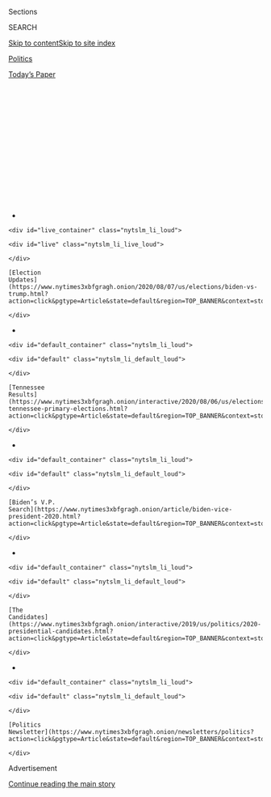 <div id="app">

<div>

<div>

<div>

<div class="NYTAppHideMasthead css-1q2w90k e1suatyy0">

<div class="section css-ui9rw0 e1suatyy2">

<div class="css-eph4ug er09x8g0">

<div class="css-6n7j50">

</div>

<span class="css-1dv1kvn">Sections</span>

<div class="css-10488qs">

<span class="css-1dv1kvn">SEARCH</span>

</div>

[Skip to content](#site-content)[Skip to site
index](#site-index)

</div>

<div id="masthead-section-label" class="css-1wr3we4 eaxe0e00">

[Politics](https://www.nytimes3xbfgragh.onion/section/politics)

</div>

<div class="css-10698na e1huz5gh0">

</div>

</div>

<div id="masthead-bar-one" class="section hasLinks css-15hmgas e1csuq9d3">

<div class="css-uqyvli e1csuq9d0">

</div>

<div class="css-1uqjmks e1csuq9d1">

</div>

<div class="css-9e9ivx">

[](https://myaccount.nytimes3xbfgragh.onion/auth/login?response_type=cookie&client_id=vi)

</div>

<div class="css-1bvtpon e1csuq9d2">

[Today’s
Paper](https://www.nytimes3xbfgragh.onion/section/todayspaper)

</div>

</div>

</div>

</div>

<div data-aria-hidden="false">

<div id="site-content" data-role="main">

<div>

<div class="css-1aor85t" style="opacity:0.000000001;z-index:-1;visibility:hidden">

<div class="css-1hqnpie">

<div class="css-epjblv">

<span class="css-17xtcya">[Politics](/section/politics)</span><span class="css-x15j1o">|</span><span class="css-fwqvlz">Russia
Continues Interfering in Election to Try to Help Trump, U.S.
Intelligence
Says</span>

</div>

<div class="css-k008qs">

<div class="css-1iwv8en">

<span class="css-18z7m18"></span>

<div>

</div>

</div>

<span class="css-1n6z4y">https://nyti.ms/2PA1EJ6</span>

<div class="css-1705lsu">

<div class="css-4xjgmj">

<div class="css-4skfbu" data-role="toolbar" data-aria-label="Social Media Share buttons, Save button, and Comments Panel with current comment count" data-testid="share-tools">

  - 
  - 
  - 
  - 
    
    <div class="css-6n7j50">
    
    </div>

  - 

</div>

</div>

</div>

</div>

</div>

</div>

<div id="NYT_TOP_BANNER_REGION" class="css-13pd83m">

<div>

<div id="styln-elections-notifications-menu" class="section interactive-content interactive-size-medium css-1edisqu">

<div class="css-17ih8de interactive-body">

<div class="nytslm_innerContainer" data-aria-live="polite">

<div class="nytslm_title">

</div>

  - 
    
    <div id="live_container" class="nytslm_li_loud">
    
    <div id="live" class="nytslm_li_live_loud">
    
    </div>
    
    [Election
    Updates](https://www.nytimes3xbfgragh.onion/2020/08/07/us/elections/biden-vs-trump.html?action=click&pgtype=Article&state=default&region=TOP_BANNER&context=storylines_menu)
    
    </div>

  - 
    
    <div id="default_container" class="nytslm_li_loud">
    
    <div id="default" class="nytslm_li_default_loud">
    
    </div>
    
    [Tennessee
    Results](https://www.nytimes3xbfgragh.onion/interactive/2020/08/06/us/elections/results-tennessee-primary-elections.html?action=click&pgtype=Article&state=default&region=TOP_BANNER&context=storylines_menu)
    
    </div>

  - 
    
    <div id="default_container" class="nytslm_li_loud">
    
    <div id="default" class="nytslm_li_default_loud">
    
    </div>
    
    [Biden’s V.P.
    Search](https://www.nytimes3xbfgragh.onion/article/biden-vice-president-2020.html?action=click&pgtype=Article&state=default&region=TOP_BANNER&context=storylines_menu)
    
    </div>

  - 
    
    <div id="default_container" class="nytslm_li_loud">
    
    <div id="default" class="nytslm_li_default_loud">
    
    </div>
    
    [The
    Candidates](https://www.nytimes3xbfgragh.onion/interactive/2019/us/politics/2020-presidential-candidates.html?action=click&pgtype=Article&state=default&region=TOP_BANNER&context=storylines_menu)
    
    </div>

  - 
    
    <div id="default_container" class="nytslm_li_loud">
    
    <div id="default" class="nytslm_li_default_loud">
    
    </div>
    
    [Politics
    Newsletter](https://www.nytimes3xbfgragh.onion/newsletters/politics?action=click&pgtype=Article&state=default&region=TOP_BANNER&context=storylines_menu)
    
    </div>

</div>

</div>

</div>

</div>

</div>

<div id="top-wrapper" class="css-1sy8kpn">

<div id="top-slug" class="css-l9onyx">

Advertisement

</div>

[Continue reading the main
story](#after-top)

<div class="ad top-wrapper" style="text-align:center;height:100%;display:block;min-height:250px">

<div id="top" class="place-ad" data-position="top" data-size-key="top">

</div>

</div>

<div id="after-top">

</div>

</div>

<div>

<div id="sponsor-wrapper" class="css-1hyfx7x">

<div id="sponsor-slug" class="css-19vbshk">

Supported by

</div>

[Continue reading the main
story](#after-sponsor)

<div id="sponsor" class="ad sponsor-wrapper" style="text-align:center;height:100%;display:block">

</div>

<div id="after-sponsor">

</div>

</div>

<div class="css-186x18t">

</div>

<div class="css-1vkm6nb ehdk2mb0">

# Russia Continues Interfering in Election to Try to Help Trump, U.S. Intelligence Says

</div>

But a new assessment says China would prefer to see the president
defeated, though it is not clear Beijing is doing much to meddle in the
2020 campaign to help Joseph R. Biden Jr.

<div class="css-79elbk" data-testid="photoviewer-wrapper">

<div class="css-z3e15g" data-testid="photoviewer-wrapper-hidden">

</div>

<div class="css-1a48zt4 ehw59r15" data-testid="photoviewer-children">

![<span class="css-16f3y1r e13ogyst0" data-aria-hidden="true">Joseph R.
Biden Jr. last week in Wilmington, Del. A new intelligence assessment
said Russia continues to interfere in the election on President Trump’s
behalf, while China prefers Mr.
Biden.</span><span class="css-cnj6d5 e1z0qqy90" itemprop="copyrightHolder"><span class="css-1ly73wi e1tej78p0">Credit...</span><span><span>Michelle
V. Agins/The New York
Times</span></span></span>](https://static01.graylady3jvrrxbe.onion/images/2020/08/09/us/politics/09DC-INTEL/merlin_175047585_bb745441-bc29-4907-be99-56a1b4493a5d-articleLarge.jpg?quality=75&auto=webp&disable=upscale)

</div>

</div>

<div class="css-18e8msd">

<div class="css-vp77d3 epjyd6m0">

<div class="css-hus3qt ey68jwv0" data-aria-hidden="true">

[![Julian E.
Barnes](https://static01.graylady3jvrrxbe.onion/images/2019/12/13/reader-center/author-julian-barnes/author-julian-barnes-thumbLarge.png
"Julian E. Barnes")](https://www.nytimes3xbfgragh.onion/by/julian-e-barnes)

</div>

<div class="css-1baulvz">

By [<span class="css-1baulvz last-byline" itemprop="name">Julian E.
Barnes</span>](https://www.nytimes3xbfgragh.onion/by/julian-e-barnes)

</div>

</div>

  - 
    
    <div class="css-ld3wwf e16638kd2">
    
    Aug. 7, 2020Updated <span class="css-epvm6">7:39 p.m.
    ET</span>
    
    </div>

  - 
    
    <div class="css-4xjgmj">
    
    <div class="css-pvvomx" data-role="toolbar" data-aria-label="Social Media Share buttons, Save button, and Comments Panel with current comment count" data-testid="share-tools">
    
      - 
      - 
      - 
      - 
        
        <div class="css-6n7j50">
        
        </div>
    
      - 
    
    </div>
    
    </div>

</div>

</div>

<div class="section meteredContent css-1r7ky0e" name="articleBody" itemprop="articleBody">

<div class="css-1fanzo5 StoryBodyCompanionColumn">

<div class="css-53u6y8">

WASHINGTON — Russia is using a range of techniques to denigrate Joseph
R. Biden Jr., American intelligence officials said Friday in their first
public assessment that Moscow continues to try to interfere in the 2020
campaign to help President Trump.

At the same time, the officials said China preferred that Mr. Trump be
defeated in November and was weighing whether to take more aggressive
action in the election.

But officials briefed on the intelligence said that Russia was the far
graver, and more immediate, threat. While China seeks to gain influence
in American politics, its leaders have not yet decided to wade directly
into the presidential contest, however much they may dislike Mr. Trump,
the officials said.

The assessment, included in a
[statement](https://www.dni.gov/index.php/newsroom/press-releases/item/2139-statement-by-ncsc-director-william-evanina-election-threat-update-for-the-american-public)
released by William R. Evanina, the director of the National
Counterintelligence and Security Center, suggested the intelligence
community was treading carefully, reflecting the political heat
generated by previous findings.

</div>

</div>

<div class="css-1fanzo5 StoryBodyCompanionColumn">

<div class="css-53u6y8">

The White House has objected in the past to conclusions that Moscow is
working to help Mr. Trump, and Democrats on Capitol Hill have expressed
growing concern that the intelligence agencies are not being forthright
enough about Russia’s preference for him and that the agencies are
introducing China’s anti-Trump stance to balance the scales.

The assessment appeared to draw a distinction between what it called the
“range of measures” being deployed by Moscow to influence the election
and its conclusion that China prefers that Mr. Trump be defeated.

It cited efforts coming out of pro-Russia forces in Ukraine to damage
Mr. Biden and Kremlin-linked figures who “are also seeking to boost
President Trump’s candidacy on social media and Russian television.”

China, it said, has so far signaled its position mostly through
increased public criticism of the administration’s tough line on China
on a variety of fronts.

An American official briefed on the intelligence said it was wrong to
equate the two countries. Russia, the official said, is a tornado,
capable of inflicting damage on American democracy now. China is more
like climate change, the official said: The threat is real and grave,
but more long term.

</div>

</div>

<div class="css-1fanzo5 StoryBodyCompanionColumn">

<div class="css-53u6y8">

Democratic lawmakers made the same point about the report, which also
found that Iran was seeking “to undermine U.S. democratic institutions,
President Trump, and to divide the country” ahead of the general
election.

<div id="NYT_MAIN_CONTENT_1_REGION" class="css-9tf9ac">

<div>

<div id="styln-nfldraft-updates-block" class="section interactive-content interactive-size-medium css-1ftcdic">

<div class="css-17ih8de interactive-body">

<div id="styln-briefing-block" data-asset-id="">

<div class="briefing-block-header-section">

# [Latest Updates: 2020 Election](https://www.nytimes3xbfgragh.onion/2020/08/07/us/elections/trump-biden.html?action=click&pgtype=Article&state=default&region=MAIN_CONTENT_1&context=storylines_live_updates)

<div class="briefing-block-ts">

Updated 2020-08-07T23:37:27.202Z

</div>

</div>

  - [Russia is using a variety of tactics to damage the Biden campaign,
    U.S. intelligence officials
    say.](https://www.nytimes3xbfgragh.onion/2020/08/07/us/elections/trump-biden.html?action=click&pgtype=Article&state=default&region=MAIN_CONTENT_1&context=storylines_live_updates#link-77a72de1)
  - [Biden’s choice of a running mate could define the presidential
    contest.](https://www.nytimes3xbfgragh.onion/2020/08/07/us/elections/trump-biden.html?action=click&pgtype=Article&state=default&region=MAIN_CONTENT_1&context=storylines_live_updates#link-1ab01601)
  - [Here’s why Biden keeps missing his own V.P.
    deadlines.](https://www.nytimes3xbfgragh.onion/2020/08/07/us/elections/trump-biden.html?action=click&pgtype=Article&state=default&region=MAIN_CONTENT_1&context=storylines_live_updates#link-4b53533c)

<div class="briefing-block-footer">

<div class="briefing-block-footer-meta">

[See more
updates](https://www.nytimes3xbfgragh.onion/2020/08/07/us/elections/trump-biden.html?action=click&pgtype=Article&state=default&region=MAIN_CONTENT_1&context=storylines_live_updates)

</div>

</div>

</div>

</div>

</div>

</div>

</div>

“Unfortunately, today’s statement still treats three actors of differing
intent and capability as equal threats to our democratic elections,”
Speaker Nancy Pelosi and Representative Adam B. Schiff, the chairman of
the House Intelligence Committee, said in a joint statement.

</div>

</div>

<div class="css-79elbk" data-testid="photoviewer-wrapper">

<div class="css-z3e15g" data-testid="photoviewer-wrapper-hidden">

</div>

<div class="css-1a48zt4 ehw59r15" data-testid="photoviewer-children">

![<span class="css-16f3y1r e13ogyst0" data-aria-hidden="true">Trump
supporters in Ohio on Thursday, during the president’s visit to a
factory in
Clyde.</span><span class="css-cnj6d5 e1z0qqy90" itemprop="copyrightHolder"><span class="css-1ly73wi e1tej78p0">Credit...</span><span>Anna
Moneymaker for The New York
Times</span></span>](https://static01.graylady3jvrrxbe.onion/images/2020/08/07/us/politics/07dc-intel01/merlin_175407054_9a9b0d69-0170-45e3-b16e-925039855ed2-articleLarge.jpg?quality=75&auto=webp&disable=upscale)

</div>

</div>

<div class="css-1fanzo5 StoryBodyCompanionColumn">

<div class="css-53u6y8">

It is not clear how much China is doing to interfere directly in the
presidential election. Intelligence officials have briefed Congress in
recent days that much of Beijing’s focus is on state and local races.
But Mr. Evanina’s statement on Friday suggested China was on weighing an
increased effort.

“Although China will continue to weigh the risks and benefits of
aggressive action, its public rhetoric over the past few months has
grown increasingly critical of the current administration’s Covid-19
response, closure of China’s Houston Consulate and actions on other
issues,” Mr. Evanina said.

Mr. Evanina pointed to growing tensions over territorial claims in the
South China Sea, Hong Kong autonomy, the TikTok app and other issues.
China, officials have said, has also tried to collect information on the
presidential campaigns, as it has in previous contests.

The release on Friday was short on specifics, but that was largely
because the intelligence community is intent on trying to protect its
sources of information, said Senator Angus King, the Maine independent
who caucuses with the Democrats.

</div>

</div>

<div class="css-1fanzo5 StoryBodyCompanionColumn">

<div class="css-53u6y8">

“The director has basically put the American people on notice that
Russia in particular, also China and Iran, are going to be trying to
meddle in this election and undermine our democratic system,” said Mr.
King, a member of the Senate Intelligence Committee.

Intelligence officials said there was no way to avoid political
criticism when releasing information about the election. An official
with the Office of the Director of National Intelligence said that the
goal was not to rank order threats and that Russia, China and Iran all
pose a danger to the election.

Fighting over the intelligence reports, the official said, only benefits
adversaries trying to sow divisions.

While both Beijing and Moscow have a preference, the Chinese and Russian
influence campaigns are very different, officials said.

Outside of a few scattered examples, it is hard to find much evidence of
intensifying Chinese influence efforts that could have a national
effect.

Much of what China is doing currently amounts to using its economic
might to influence local politics, officials said. But that is hardly
new. Beijing is also using a variety of means to push back on various
Trump administration policies, including tariffs and bans on Chinese
tech companies, but those efforts are not covert and it is unclear if
they would have an effect on presidential politics.

Russia, but not China, is trying to “actively influence” the outcome of
the 2020 election, said the American official briefed on the underlying
intelligence.

</div>

</div>

<div class="css-1fanzo5 StoryBodyCompanionColumn">

<div class="css-53u6y8">

“The fact that adversaries like China or Iran don’t like an American
president’s policies is normal fare,” said Jeremy Bash, a former Obama
administration official. “What’s abnormal, disturbing and dangerous is
that an adversary like Russia is actively trying to get Trump
re-elected.”

Russia tried to use influence campaigns during 2018 midterm voting to
try to sway public opinion, but it did not successfully tamper with
voting infrastructure.

Mr. Evanina said it would be difficult for adversarial countries to try
to manipulate voting results on a large scale. But nevertheless, the
countries could try to interfere in the voting process or take steps
aimed at “calling into question the validity of the election results.”

The new release comes on the heels of congressional briefings that have
alarmed lawmakers, particularly Democrats. Those briefings have
described a stepped-up Chinese pressure campaign, as well as efforts by
Moscow to paint Mr. Biden as corrupt.

“Ahead of the 2020 U.S. elections, foreign states will continue to use
covert and overt influence measures in their attempts to sway U.S.
voters’ preferences and perspectives, shift U.S. policies, increase
discord in the United States, and undermine the American people’s
confidence in our democratic process,” Mr. Evanina said in a statement.

The statement called out Andriy Derkach, a pro-Russia member of
Ukraine’s Parliament who has been involved in releasing information
about Mr. Biden. Intelligence officials said he had ties to Russian
intelligence.

Intelligence officials have briefed Congress in recent weeks on details
of the Russian efforts to tarnish Mr. Biden as corrupt, prompting
[senior Democrats to
request](https://www.nytimes3xbfgragh.onion/2020/07/20/us/politics/congress-disinformation-biden-russia-ukraine.html)
more information.

</div>

</div>

<div class="css-1fanzo5 StoryBodyCompanionColumn">

<div class="css-53u6y8">

A Senate committee led by Senator Ron Johnson, Republican of Wisconsin,
has been leading an investigation of Mr. Biden’s son Hunter Biden and
his work for Burisma, a Ukrainian energy firm. Some intelligence
officials have said that a witness the committee was seeking to call was
a witting or unwitting agent of Russian disinformation.

Democrats had pushed intelligence officials to release more information
to the public, arguing that only a broad declassification of the foreign
interference attempts can inoculate voters against attempts by Russia,
China or other countries to try to influence voting.

[In meetings on Capitol
Hill](https://www.nytimes3xbfgragh.onion/2020/07/24/us/politics/election-interference-russia-china-iran.html),
Mr. Evanina and other intelligence officials have expanded their
warnings beyond Russia and have included China and Iran, as well. This
year, the Office of the Director of National Intelligence put Mr.
Evanina in charge of election security briefings to Congress and the
campaigns.

Intelligence and other officials in recent days have been stepping up
their [releases of
information](https://www.nytimes3xbfgragh.onion/2020/07/24/us/politics/election-interference-russia-china-iran.html)
about foreign interference efforts, and the [State Department has sent
texts](https://www.nytimes3xbfgragh.onion/2020/08/06/us/politics/election-meddling-texts-russia-iran.html)
to cellphones around the world advertising a $10 million reward for
information on would-be election hackers.

How effective China’s campaign or Russia’s efforts to smear Mr. Biden as
corrupt have been is not clear. Intelligence agencies focus their work
on the intentions of foreign governments, and steer clear of assessing
if those efforts have had an effect on American voters.

The first reactions from Capitol Hill to the release of the assessment
were positive. A joint statement by the Republican and Democratic
leaders of the Senate Intelligence Committee praised it, and asked
colleagues to refrain from politicizing Mr. Evanina’s statement.

Senator Marco Rubio of Florida, the acting Republican chairman of the
committee, and Senator Mark Warner of Virginia, the Democratic vice
chairman, said they hoped Mr. Evanina continued to make more information
available to the public. But they praised him for responding to calls
for more information.

</div>

</div>

<div class="css-1fanzo5 StoryBodyCompanionColumn">

<div class="css-53u6y8">

“Evanina’s statement highlights some of the serious and ongoing threats
to our election from China, Russia, and Iran,” the two men’s joint
statement said. “Everyone — from the voting public, local officials, and
members of Congress — needs to be aware of these threats.”

Maggie Haberman contributed reporting from New
York.

</div>

</div>

<div>

</div>

</div>

<div>

</div>

<div>

</div>

<div id="NYT_BELOW_MAIN_CONTENT_REGION">

<div>

<div id="STLYN_guide_v1_STYLN_guide_a" class="section css-l08pwh interactive-content interactive-size-medium">

<div class="css-17ih8de interactive-body">

<div class="g-story g-freebird g-max-limit" data-preview-slug="styln-scroll-guide">

</div>

<div id="g-electionguide-id" class="g-electionguide">

<div class="g-electionguide-container">

<div class="g-electionguide-wrapper">

<div class="g-electionguide-logo">

</div>

# Our 2020 Election Guide

Updated Aug. 7, 2020

  - 
    
    -----
    
    ## The Latest
    
      - A Trump-backed candidate won the Republican Senate primary in
        Tennessee. [Follow live election updates
        here](https://www.nytimes3xbfgragh.onion/2020/08/07/us/elections/biden-vs-trump.html?action=click&pgtype=Article&state=default&region=BELOW_MAIN_CONTENT&context=storylines_guide).

  - 
    
    -----
    
    ## Biden’s V.P. Search
    
      - [Here are 13
        women](https://www.nytimes3xbfgragh.onion/article/biden-vice-president-2020.html?action=click&pgtype=Article&state=default&region=BELOW_MAIN_CONTENT&context=storylines_guide)
        who have been under consideration to be Joe Biden’s running
        mate, and why each might be chosen — and might not be.

  - 
    
    -----
    
    ## Keep Up With Our Coverage
    
      - Get an
        [email](https://www.nytimes3xbfgragh.onion/newsletters/politics?action=click&pgtype=Article&state=default&region=BELOW_MAIN_CONTENT&context=storylines_guide)
        recapping the day’s news
    
    <!-- end list -->
    
      - Download our mobile app on
        [iOS](https://apps.apple.com/us/app/nytimes/id284862083?ls=1&mat_click_id=5c79ae7455014fd1bd66b5610c05b8f2-20191112-16948&referrer=mat_click_id%3D5c79ae7455014fd1bd66b5610c05b8f2-20191112-16948%26link_click_id%3D722930677036718082)
        and
        [Android](http://a.localytics.com/android?id=com.nytimes.android&referrer=utm_source%3Dother_nyt_mobile_web%26utm_medium%3DWeb%2520page%26utm_term%3DGeneral%2520Mobile%2520Page%26utm_campaign%3DNYT%2520Mobile%2520General%2520Page)
        and turn on Breaking News and Politics alerts

</div>

</div>

</div>

</div>

</div>

</div>

</div>

<div>

</div>

<div>

<div id="bottom-wrapper" class="css-1ede5it">

<div id="bottom-slug" class="css-l9onyx">

Advertisement

</div>

[Continue reading the main
story](#after-bottom)

<div id="bottom" class="ad bottom-wrapper" style="text-align:center;height:100%;display:block;min-height:90px">

</div>

<div id="after-bottom">

</div>

</div>

</div>

</div>

</div>

## Site Index

<div>

</div>

## Site Information Navigation

  - [© <span>2020</span> <span>The New York Times
    Company</span>](https://help.nytimes3xbfgragh.onion/hc/en-us/articles/115014792127-Copyright-notice)

<!-- end list -->

  - [NYTCo](https://www.nytco.com/)
  - [Contact
    Us](https://help.nytimes3xbfgragh.onion/hc/en-us/articles/115015385887-Contact-Us)
  - [Work with us](https://www.nytco.com/careers/)
  - [Advertise](https://nytmediakit.com/)
  - [T Brand Studio](http://www.tbrandstudio.com/)
  - [Your Ad
    Choices](https://www.nytimes3xbfgragh.onion/privacy/cookie-policy#how-do-i-manage-trackers)
  - [Privacy](https://www.nytimes3xbfgragh.onion/privacy)
  - [Terms of
    Service](https://help.nytimes3xbfgragh.onion/hc/en-us/articles/115014893428-Terms-of-service)
  - [Terms of
    Sale](https://help.nytimes3xbfgragh.onion/hc/en-us/articles/115014893968-Terms-of-sale)
  - [Site
    Map](https://spiderbites.nytimes3xbfgragh.onion)
  - [Help](https://help.nytimes3xbfgragh.onion/hc/en-us)
  - [Subscriptions](https://www.nytimes3xbfgragh.onion/subscription?campaignId=37WXW)

</div>

</div>

</div>

</div>
